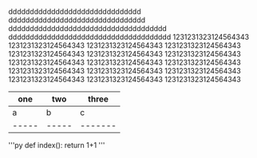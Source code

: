 ddddddddddddddddddddddddddddddd
dddddddddddddddddddddddddddddddd
ddddddddddddddddddddddddddddddddddddd
dddddddddddddddddddddddddddddddddddddd
1231231323124564343
1231231323124564343
1231231323124564343
1231231323124564343
1231231323124564343
1231231323124564343
1231231323124564343
1231231323124564343
1231231323124564343
1231231323124564343
1231231323124564343
1231231323124564343
1231231323124564343
1231231323124564343
1231231323124564343
1231231323124564343

 one | two | three |
-----|-----|-------|
  a  |  b  |   c   |
-----|-----|-------|


'''py
def index():
    return 1+1
'''



